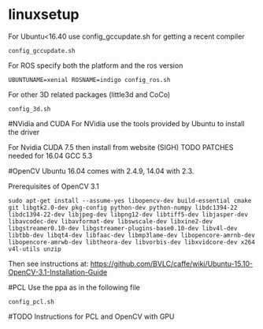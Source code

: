 # linuxsetup

For Ubuntu<16.40 use config_gccupdate.sh for getting a recent compiler
	
	config_gccupdate.sh

For ROS specify both the platform and the ros version

	UBUNTUNAME=xenial ROSNAME=indigo config_ros.sh

For other 3D related packages (little3d and CoCo)

	config_3d.sh	

#NVidia and CUDA
For NVidia use the tools provided by Ubuntu to install the driver

For Nvidia CUDA 7.5 then install from website (SIGH)
TODO PATCHES needed for 16.04 GCC 5.3

#OpenCV 
Ubuntu 16.04 comes with 2.4.9, 14.04 with 2.3.

Prerequisites of OpenCV 3.1

	sudo apt-get install --assume-yes libopencv-dev build-essential cmake git libgtk2.0-dev pkg-config python-dev python-numpy libdc1394-22 libdc1394-22-dev libjpeg-dev libpng12-dev libtiff5-dev libjasper-dev libavcodec-dev libavformat-dev libswscale-dev libxine2-dev libgstreamer0.10-dev libgstreamer-plugins-base0.10-dev libv4l-dev libtbb-dev libqt4-dev libfaac-dev libmp3lame-dev libopencore-amrnb-dev libopencore-amrwb-dev libtheora-dev libvorbis-dev libxvidcore-dev x264 v4l-utils unzip

Then see instructions at: https://github.com/BVLC/caffe/wiki/Ubuntu-15.10-OpenCV-3.1-Installation-Guide

#PCL
Use the ppa as in the following file

	config_pcl.sh

#TODO
Instructions for PCL and OpenCV with GPU